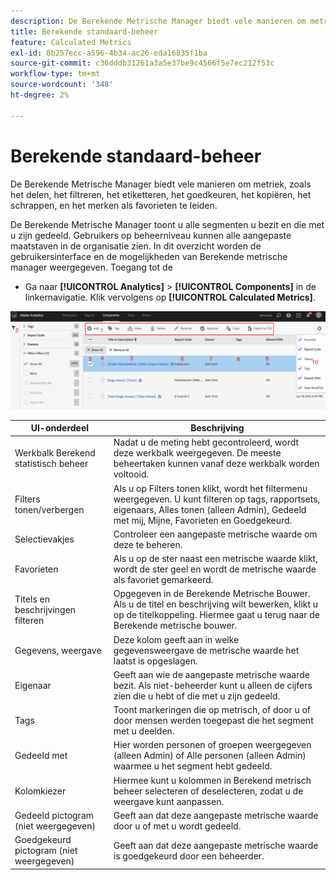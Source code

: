 ```yaml
---
description: De Berekende Metrische Manager biedt vele manieren om metriek, zoals het delen, het filtreren, het etiketteren, het goedkeuren, het kopiëren, het schrappen, en het merken als favorieten te leiden.
title: Berekende standaard-beheer
feature: Calculated Metrics
exl-id: 8b257ecc-a596-4b34-ac26-eda16835f1ba
source-git-commit: c36dddb31261a3a5e37be9c4566f5e7ec212f53c
workflow-type: tm+mt
source-wordcount: '348'
ht-degree: 2%

---
```


# Berekende standaard-beheer

De Berekende Metrische Manager biedt vele manieren om metriek, zoals het delen, het filtreren, het etiketteren, het goedkeuren, het kopiëren, het schrappen, en het merken als favorieten te leiden.

De Berekende Metrische Manager toont u alle segmenten u bezit en die met u zijn gedeeld. Gebruikers op beheerniveau kunnen alle aangepaste maatstaven in de organisatie zien. In dit overzicht worden de gebruikersinterface en de mogelijkheden van Berekende metrische manager weergegeven. Toegang tot de

* Ga naar **[!UICONTROL Analytics]** > **[!UICONTROL Components]** in de linkernavigatie. Klik vervolgens op **[!UICONTROL Calculated Metrics]**.

![](assets/calcmet_mgr_ui.png)

| UI-onderdeel | Beschrijving |
| --- | --- |
| Werkbalk Berekend statistisch beheer | Nadat u de meting hebt gecontroleerd, wordt deze werkbalk weergegeven. De meeste beheertaken kunnen vanaf deze werkbalk worden voltooid. |
| Filters tonen/verbergen | Als u op Filters tonen klikt, wordt het filtermenu weergegeven. U kunt filteren op tags, rapportsets, eigenaars, Alles tonen (alleen Admin), Gedeeld met mij, Mijne, Favorieten en Goedgekeurd. |
| Selectievakjes | Controleer een aangepaste metrische waarde om deze te beheren. |
| Favorieten | Als u op de ster naast een metrische waarde klikt, wordt de ster geel en wordt de metrische waarde als favoriet gemarkeerd. |
| Titels en beschrijvingen filteren | Opgegeven in de Berekende Metrische Bouwer. Als u de titel en beschrijving wilt bewerken, klikt u op de titelkoppeling. Hiermee gaat u terug naar de Berekende metrische bouwer. |
| Gegevens, weergave | Deze kolom geeft aan in welke gegevensweergave de metrische waarde het laatst is opgeslagen. |
| Eigenaar | Geeft aan wie de aangepaste metrische waarde bezit. Als niet-beheerder kunt u alleen de cijfers zien die u hebt of die met u zijn gedeeld. |
| Tags | Toont markeringen die op metrisch, of door u of door mensen werden toegepast die het segment met u deelden. |
| Gedeeld met | Hier worden personen of groepen weergegeven (alleen Admin) of Alle personen (alleen Admin) waarmee u het segment hebt gedeeld. |
| Kolomkiezer | Hiermee kunt u kolommen in Berekend metrisch beheer selecteren of deselecteren, zodat u de weergave kunt aanpassen. |
| Gedeeld pictogram (niet weergegeven) | Geeft aan dat deze aangepaste metrische waarde door u of met u wordt gedeeld. |
| Goedgekeurd pictogram (niet weergegeven) | Geeft aan dat deze aangepaste metrische waarde is goedgekeurd door een beheerder. |
